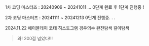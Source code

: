 1차 코딩 마스터즈 : 20240909 ~ 20241011 ...
0단계 완료 후 1단계 진행중 ! 

2차 코딩 마스터즈 : 20241111 ~ 20241213
0단계 진행중. . .

2024.11.22
에이블데이 코테 
히스토그램 경우의수
완전탐색
깊이탐색
> 와! 200점 넘었다!!!
